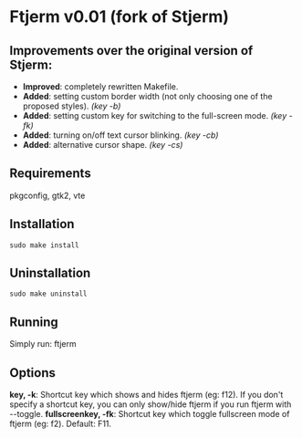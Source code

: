 # Ftjerm v0.01 (fork of Stjerm)

## Improvements over the original version of Stjerm:
* __Improved__: completely rewritten Makefile.
* __Added__: setting custom border width (not only choosing one of the proposed styles). _(key -b)_
* __Added__: setting custom key for switching to the full-screen mode. _(key -fk)_
* __Added__: turning on/off text cursor blinking. _(key -cb)_
* __Added__: alternative cursor shape. _(key -cs)_

## Requirements
pkgconfig, gtk2, vte

## Installation
`sudo make install`

## Uninstallation
`sudo make uninstall`

## Running
Simply run: ftjerm

## Options
__key, -k__: Shortcut key which shows and hides ftjerm (eg: f12). If you don't specify a shortcut key, you  can only show/hide ftjerm if you run ftjerm with --toggle.
__fullscreenkey, -fk__: Shortcut key which toggle fullscreen mode of ftjerm (eg: f2). Default: F11.